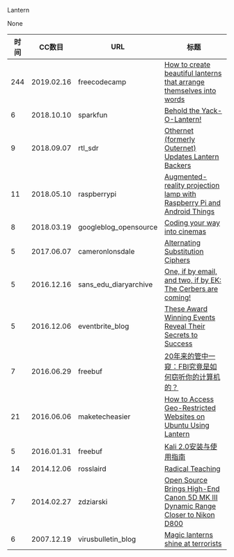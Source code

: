 Lantern

None

| 时间 | CC数目 | URL | 标题 |
| ---- | ----- | --- | --- |
| 244 | 2019.02.16 | freecodecamp | [How to create beautiful lanterns that arrange themselves into words](https://medium.com/p/da01ae98238) |
| 6 | 2018.10.10 | sparkfun | [Behold the Yack-O-Lantern!](https://www.sparkfun.com/news/2797) |
| 9 | 2018.09.07 | rtl_sdr | [Othernet (formerly Outernet) Updates Lantern Backers](https://www.rtl-sdr.com/othernet-formerly-outernet-updates-lantern-backers/) |
| 11 | 2018.05.10 | raspberrypi | [Augmented-reality projection lamp with Raspberry Pi and Android Things](https://www.raspberrypi.org/blog/augmented-reality-projector/) |
| 8 | 2018.03.19 | googleblog_opensource | [Coding your way into cinemas](https://opensource.googleblog.com/2018/03/coding-your-way-into-cinemas.html) |
| 5 | 2017.06.07 | cameronlonsdale | [Alternating Substitution Ciphers](https://cameronlonsdale.wordpress.com/2017/06/07/alternating-substitution-ciphers/) |
| 5 | 2016.12.16 | sans_edu_diaryarchive | [One, if by email, and two, if by EK: The Cerbers are coming!](https://isc.sans.edu/forums/diary/One+if+by+email+and+two+if+by+EK+The+Cerbers+are+coming/21823/) |
| 5 | 2016.12.06 | eventbrite_blog | [These Award Winning Events Reveal Their Secrets to Success](https://www.eventbrite.co.uk/blog/award-winning-events-ds00/) |
| 7 | 2016.06.29 | freebuf | [20年来的管中一窥：FBI究竟是如何窃听你的计算机的？](http://www.freebuf.com/news/topnews/107813.html) |
| 21 | 2016.06.06 | maketecheasier | [How to Access Geo-Restricted Websites on Ubuntu Using Lantern](https://www.maketecheasier.com/access-geo-restricted-websites/) |
| 5 | 2016.01.31 | freebuf | [Kali 2.0安装与使用指南](http://www.freebuf.com/sectool/95167.html) |
| 14 | 2014.12.06 | rosslaird | [Radical Teaching](https://www.rosslaird.com/education/consulting/2014/12/06/radical-teaching/) |
| 7 | 2014.02.27 | zdziarski | [Open Source Brings High-End Canon 5D MK III Dynamic Range Closer to Nikon D800](https://www.zdziarski.com/blog/?p=2792) |
| 6 | 2007.12.19 | virusbulletin_blog | [Magic lanterns shine at terrorists](https://www.virusbulletin.com/blog/2007/12/magic-lanterns-shine-terrorists/) |
